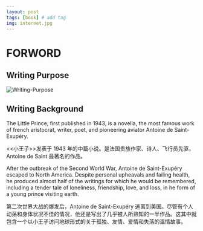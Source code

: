 ```yaml
---
layout: post
tags: [book] # add tag
img: internet.jpg
---
```

# FORWORD


## Writing Purpose

![Writing-Purpose]({{site.baseurl}}/assets/img/15108359817267.jpg)


## Writing Background
 
The Little Prince, first published in 1943, is a novella, the most famous work of french aristocrat, writer, poet, and pioneering aviator Antoine de Saint-Exupéry.

<<小王子>>发表于 1943 年的中篇小说。是法国贵族作家、诗人、飞行员先驱，Antoine de Saint 最著名的作品。

After the outbreak of the Second World War, Antoine de Saint-Exupéry escaped to North America. Despite personal upheavals and failing health, he produced almost half of the writings for which he would be remembered, including a tender tale of loneliness, friendship, love, and loss, in he form of a young prince visiting earth.

第二次世界大战的爆发后，Antoine de Saint-Exupéry 逃离到美国。尽管有个人动荡和身体状况不佳的情况，他还是写出了几乎被人所熟知的一半作品。这其中就包含一个以小王子访问地球形式的关于孤独、友情、爱情和失落的温情故事。




